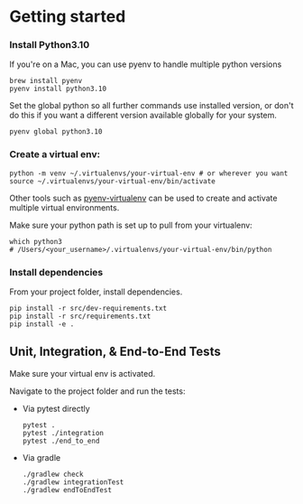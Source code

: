 # Getting started

### Install Python3.10
If you're on a Mac, you can use pyenv to handle multiple python versions

```
brew install pyenv
pyenv install python3.10
```

Set the global python so all further commands use installed version, or don't do this if you want a different version available globally for your system.
```
pyenv global python3.10
```

### Create a virtual env:
```
python -m venv ~/.virtualenvs/your-virtual-env # or wherever you want
source ~/.virtualenvs/your-virtual-env/bin/activate
```
Other tools such as [pyenv-virtualenv](https://github.com/pyenv/pyenv-virtualenv#installing-with-homebrew-for-macos-users) can be used to create and activate multiple virtual environments.

Make sure your python path is set up to pull from your virtualenv:
```
which python3
# /Users/<your_username>/.virtualenvs/your-virtual-env/bin/python
```

### Install dependencies
From your project folder, install dependencies.
```
pip install -r src/dev-requirements.txt
pip install -r src/requirements.txt
pip install -e .
```

## Unit, Integration, & End-to-End Tests

Make sure your virtual env is activated.

Navigate to the project folder and run the tests:

* Via pytest directly
    ```
    pytest .
    pytest ./integration
    pytest ./end_to_end
    ```
* Via gradle
    ```
    ./gradlew check
    ./gradlew integrationTest
    ./gradlew endToEndTest
    ```
